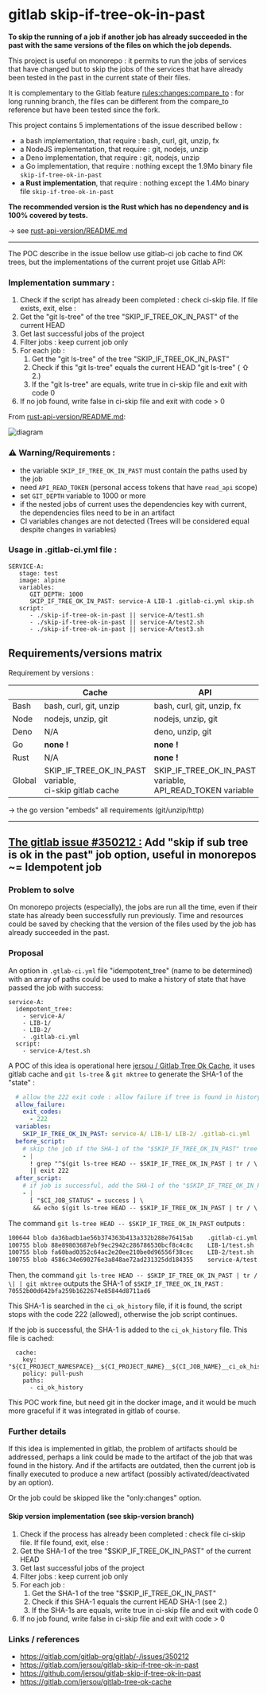 # gitlab skip-if-tree-ok-in-past

**To skip the running of a job if another job has already succeeded in the past
with the same versions of the files on which the job depends.**

This project is useful on monorepo :
it permits to run the jobs of services that have changed but to skip the jobs of
the services that have already been tested in the past in the current state of
their files.

It is complementary to the Gitlab feature
[rules:changes:compare_to](https://docs.gitlab.com/ee/ci/yaml/index.html#ruleschangescompare_to) :
for long running branch, the files can be different from the compare_to
reference but have been tested since the fork.

This project contains 5 implementations of the issue described bellow :

* a bash implementation, that require : bash, curl, git, unzip, fx
* a NodeJS implementation, that require : git, nodejs, unzip
* a Deno implementation, that require : git, nodejs, unzip
* a Go implementation, that require : nothing except the 1.9Mo binary
  file `skip-if-tree-ok-in-past`
* **a Rust implementation**, that require : nothing except the 1.4Mo binary
  file `skip-if-tree-ok-in-past`

**The recommended version is the Rust which has no dependency and is 100%
covered by tests.**

→ see [rust-api-version/README.md](rust-api-version/README.md)

---

The POC describe in the issue bellow use gitlab-ci job cache to find OK trees,
but the implementations of the current projet use Gitlab API:

### Implementation summary :

1. Check if the script has already been completed : check ci-skip file. If file
   exists, exit, else :
2. Get the "git ls-tree" of the tree "SKIP_IF_TREE_OK_IN_PAST" of the current
   HEAD
3. Get last successful jobs of the project
4. Filter jobs : keep current job only
5. For each job :
    1. Get the "git ls-tree" of the tree "SKIP_IF_TREE_OK_IN_PAST"
    2. Check if this "git ls-tree" equals the current HEAD "git ls-tree" ( ⇧ 2.)
    3. If the "git ls-tree" are equals, write true in ci-skip file and exit with
       code 0
6. If no job found, write false in ci-skip file and exit with code > 0

From [rust-api-version/README.md](rust-api-version/README.md):

![diagram](./rust-api-version/diagram.svg)


### ⚠️ Warning/Requirements :

- the variable `SKIP_IF_TREE_OK_IN_PAST` must contain the paths used by the job
- need `API_READ_TOKEN` (personal access tokens that have `read_api` scope)
- set `GIT_DEPTH` variable to 1000 or more
- if the nested jobs of current uses the dependencies key with current, the
  dependencies files need to be in an artifact
- CI variables changes are not detected (Trees will be considered equal despite
  changes in variables)

### Usage in .gitlab-ci.yml file :

```
SERVICE-A:
   stage: test
   image: alpine
   variables:
      GIT_DEPTH: 1000
      SKIP_IF_TREE_OK_IN_PAST: service-A LIB-1 .gitlab-ci.yml skip.sh
   script:
      - ./skip-if-tree-ok-in-past || service-A/test1.sh
      - ./skip-if-tree-ok-in-past || service-A/test2.sh
      - ./skip-if-tree-ok-in-past || service-A/test3.sh
```

## Requirements/versions matrix

Requirement by versions :

|        | Cache                                                     | API                                                          |
|--------|-----------------------------------------------------------|--------------------------------------------------------------|
| Bash   | bash, curl, git, unzip                                    | bash, curl, git, unzip, fx                                   |
| Node   | nodejs, unzip, git                                        | nodejs, unzip, git                                           |
| Deno   | N/A                                                       | deno, unzip, git                                             |
| Go     | **none !**                                                | **none !**                                                   |
| Rust   | N/A                                                       | **none !**                                                   |
| Global | SKIP_IF_TREE_OK_IN_PAST variable,<br>ci-skip gitlab cache | SKIP_IF_TREE_OK_IN_PAST variable,<br>API_READ_TOKEN variable |

→ the go version "embeds" all requirements (git/unzip/http)

---

## [The gitlab issue #350212 :](https://gitlab.com/gitlab-org/gitlab/-/issues/350212) Add "skip if sub tree is ok in the past" job option, useful in monorepos ~= Idempotent job

### Problem to solve

On monorepo projects (especially), the jobs are run all the time, even if their
state has already been successfully run previously. Time and resources could be
saved by checking that the version of the files used by the job has already
succeeded in the past.

### Proposal

An option in `.gtlab-ci.yml` file "idempotent_tree" (name to be determined)
with an array of paths could be used to make a history of state that have passed
the job with success:

```
service-A:
  idempotent_tree:
    - service-A/
    - LIB-1/
    - LIB-2/
    - .gitlab-ci.yml
  script:
    - service-A/test.sh
```

A POC of this idea is operational here
[jersou / Gitlab Tree Ok Cache](https://gitlab.com/jersou/gitlab-tree-ok-cache),
it uses gitlab cache and `git ls-tree` & `git mktree` to generate the SHA-1 of
the "state" :

```yaml
  # allow the 222 exit code : allow failure if tree is found in history
  allow_failure:
    exit_codes:
      - 222
  variables:
    SKIP_IF_TREE_OK_IN_PAST: service-A/ LIB-1/ LIB-2/ .gitlab-ci.yml
  before_script:
    # skip the job if the SHA-1 of the "$SKIP_IF_TREE_OK_IN_PAST" tree is in the history file
    - |
      ! grep "^$(git ls-tree HEAD -- $SKIP_IF_TREE_OK_IN_PAST | tr / \| | git mktree):" ci_ok_history \
      || exit 222
  after_script:
    # if job is successful, add the SHA-1 of the "$SKIP_IF_TREE_OK_IN_PAST" tree to the history file
    - |
      [ "$CI_JOB_STATUS" = success ] \
       && echo $(git ls-tree HEAD -- $SKIP_IF_TREE_OK_IN_PAST | tr / \| | git mktree):${CI_JOB_ID} >> ci_ok_history
```

The command `git ls-tree HEAD -- $SKIP_IF_TREE_OK_IN_PAST` outputs :

```bash
100644 blob da36badb1ae56b374363b413a332b288e76415ab	.gitlab-ci.yml
100755 blob 88e89803687ebf9ec2942c286786530bcf8c4c8c	LIB-1/test.sh
100755 blob fa60bad0352c64ac2e20ee210be0d96556f38cec	LIB-2/test.sh
100755 blob 4586c34e690276e3a848ae72ad231325dd184355	service-A/test.sh
```

Then, the
command `git ls-tree HEAD -- $SKIP_IF_TREE_OK_IN_PAST | tr / \| | git mktree`
outputs the SHA-1
of `$SKIP_IF_TREE_OK_IN_PAST` : `70552b00d642bfa259b1622674e85844d8711ad6`

This SHA-1 is searched in the `ci_ok_history` file, if it is found, the script
stops with the code 222 (allowed), otherwise the job script continues.

If the job is successful, the SHA-1 is added to the `ci_ok_history` file. This
file is cached:

```
  cache:
    key: "${CI_PROJECT_NAMESPACE}__${CI_PROJECT_NAME}__${CI_JOB_NAME}__ci_ok_history"
    policy: pull-push
    paths:
      - ci_ok_history
```

This POC work fine, but need git in the docker image, and it would be much more
graceful if it was integrated in gitlab of course.

### Further details

If this idea is implemented in gitlab, the problem of artifacts should be
addressed, perhaps a link could be made to the artifact of the job that was
found in the history. And if the artifacts are outdated, then the current job is
finally executed to produce a new artifact (possibly activated/deactivated by an
option).

Or the job could be skipped like the "only:changes" option.

#### Skip version implementation (see skip-version branch)

1. Check if the process has already been completed : check file ci-skip file. If
   file found, exit, else :
2. Get the SHA-1 of the tree "$SKIP_IF_TREE_OK_IN_PAST" of the current HEAD
3. Get last successful jobs of the project
4. Filter jobs : keep current job only
5. For each job :
    1. Get the SHA-1 of the tree "$SKIP_IF_TREE_OK_IN_PAST"
    2. Check if this SHA-1 equals the current HEAD SHA-1 (see 2.)
    3. If the SHA-1s are equals, write true in ci-skip file and exit with code 0
6. If no job found, write false in ci-skip file and exit with code > 0

### Links / references

- https://gitlab.com/gitlab-org/gitlab/-/issues/350212
- https://gitlab.com/jersou/gitlab-skip-if-tree-ok-in-past
- https://github.com/jersou/gitlab-skip-if-tree-ok-in-past
- https://gitlab.com/jersou/gitlab-tree-ok-cache
